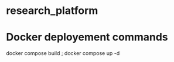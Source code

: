 # research_platform
# Docker deployement commands
   docker compose build ;
   docker compose up -d

